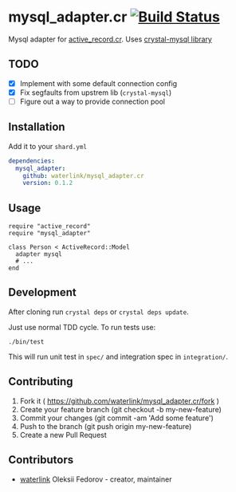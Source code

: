 # mysql_adapter.cr [![Build Status](https://travis-ci.org/waterlink/mysql_adapter.cr.svg?branch=master)](https://travis-ci.org/waterlink/mysql_adapter.cr)

Mysql adapter for [active_record.cr](https://github.com/waterlink/active_record.cr). Uses [crystal-mysql library](https://github.com/waterlink/crystal-mysql)

## TODO

- [x] Implement with some default connection config
- [x] Fix segfaults from upstrem lib (`crystal-mysql`)
- [ ] Figure out a way to provide connection pool

## Installation

Add it to your `shard.yml`

```yml
dependencies:
  mysql_adapter:
    github: waterlink/mysql_adapter.cr
    version: 0.1.2
```

## Usage

```crystal
require "active_record"
require "mysql_adapter"

class Person < ActiveRecord::Model
  adapter mysql
  # ...
end
```

## Development

After cloning run `crystal deps` or `crystal deps update`.

Just use normal TDD cycle. To run tests use:

```
./bin/test
```

This will run unit test in `spec/` and integration spec in `integration/`.

## Contributing

1. Fork it ( https://github.com/waterlink/mysql_adapter.cr/fork )
2. Create your feature branch (git checkout -b my-new-feature)
3. Commit your changes (git commit -am 'Add some feature')
4. Push to the branch (git push origin my-new-feature)
5. Create a new Pull Request

## Contributors

- [waterlink](https://github.com/waterlink) Oleksii Fedorov - creator, maintainer
